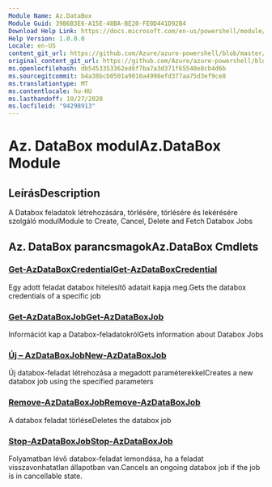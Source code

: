 ```yaml
---
Module Name: Az.DataBox
Module Guid: 39B6B3E6-A15E-48BA-BE20-FE0D441D92B4
Download Help Link: https://docs.microsoft.com/en-us/powershell/module/az.databox
Help Version: 1.0.0.0
Locale: en-US
content_git_url: https://github.com/Azure/azure-powershell/blob/master/src/DataBox/DataBox/help/Az.DataBox.md
original_content_git_url: https://github.com/Azure/azure-powershell/blob/master/src/DataBox/DataBox/help/Az.DataBox.md
ms.openlocfilehash: db5453353362ed6f7ba7a3d371f65540e8cb4d6b
ms.sourcegitcommit: b4a38bcb0501a9016a4998efd377aa75d3ef9ce8
ms.translationtype: MT
ms.contentlocale: hu-HU
ms.lasthandoff: 10/27/2020
ms.locfileid: "94298913"
---
```

# <span data-ttu-id="637d8-101">Az. DataBox modul</span><span class="sxs-lookup"><span data-stu-id="637d8-101">Az.DataBox Module</span></span>
## <span data-ttu-id="637d8-102">Leírás</span><span class="sxs-lookup"><span data-stu-id="637d8-102">Description</span></span>
<span data-ttu-id="637d8-103">A Databox feladatok létrehozására, törlésére, törlésére és lekérésére szolgáló modul</span><span class="sxs-lookup"><span data-stu-id="637d8-103">Module to Create, Cancel, Delete and Fetch Databox Jobs</span></span>

## <span data-ttu-id="637d8-104">Az. DataBox parancsmagok</span><span class="sxs-lookup"><span data-stu-id="637d8-104">Az.DataBox Cmdlets</span></span>
### [<span data-ttu-id="637d8-105">Get-AzDataBoxCredential</span><span class="sxs-lookup"><span data-stu-id="637d8-105">Get-AzDataBoxCredential</span></span>](Get-AzDataBoxCredential.md)
<span data-ttu-id="637d8-106">Egy adott feladat databox hitelesítő adatait kapja meg.</span><span class="sxs-lookup"><span data-stu-id="637d8-106">Gets the databox credentials of a specific job</span></span>

### [<span data-ttu-id="637d8-107">Get-AzDataBoxJob</span><span class="sxs-lookup"><span data-stu-id="637d8-107">Get-AzDataBoxJob</span></span>](Get-AzDataBoxJob.md)
<span data-ttu-id="637d8-108">Információt kap a Databox-feladatokról</span><span class="sxs-lookup"><span data-stu-id="637d8-108">Gets information about Databox Jobs</span></span>

### [<span data-ttu-id="637d8-109">Új – AzDataBoxJob</span><span class="sxs-lookup"><span data-stu-id="637d8-109">New-AzDataBoxJob</span></span>](New-AzDataBoxJob.md)
<span data-ttu-id="637d8-110">Új databox-feladat létrehozása a megadott paraméterekkel</span><span class="sxs-lookup"><span data-stu-id="637d8-110">Creates a new databox job using the specified parameters</span></span>

### [<span data-ttu-id="637d8-111">Remove-AzDataBoxJob</span><span class="sxs-lookup"><span data-stu-id="637d8-111">Remove-AzDataBoxJob</span></span>](Remove-AzDataBoxJob.md)
<span data-ttu-id="637d8-112">A databox feladat törlése</span><span class="sxs-lookup"><span data-stu-id="637d8-112">Deletes the databox job</span></span>

### [<span data-ttu-id="637d8-113">Stop-AzDataBoxJob</span><span class="sxs-lookup"><span data-stu-id="637d8-113">Stop-AzDataBoxJob</span></span>](Stop-AzDataBoxJob.md)
<span data-ttu-id="637d8-114">Folyamatban lévő databox-feladat lemondása, ha a feladat visszavonhatatlan állapotban van.</span><span class="sxs-lookup"><span data-stu-id="637d8-114">Cancels an ongoing databox job if the job is in cancellable state.</span></span>

